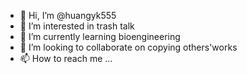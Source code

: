 - 👋 Hi, I’m @huangyk555
- 👀 I’m interested in trash talk
- 🌱 I’m currently learning bioengineering
- 💞️ I’m looking to collaborate on copying others'works
- 📫 How to reach me ...

<!---
huangyk555/huangyk555 is a ✨ special ✨ repository because its `README.md` (this file) appears on your GitHub profile.
You can click the Preview link to take a look at your changes.
--->
